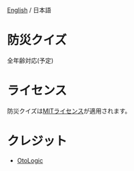 [English](https://github.com/Yama-Haya/BosaiQuiz/blob/main/.github/README_en.md) / 日本語

# 防災クイズ
全年齢対応(予定)

# ライセンス
防災クイズは[MITライセンス](https://github.com/Yama-Haya/BosaiQuiz/blob/main/LICENSE)が適用されます。

# クレジット
- [OtoLogic](https://otologic.jp)

